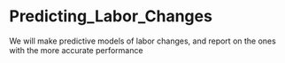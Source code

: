 # Predicting_Labor_Changes
We will make predictive models of labor changes, and report on the ones with the more accurate performance
